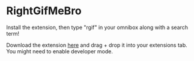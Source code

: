 # RightGifMeBro
Install the extension, then type "rgif" in your omnibox along with a search term!

Download the extension [here](https://raw.githubusercontent.com/jkamuda/RightGifMeBro/master/dist/RightGifMeBro.zip) and drag + drop it into your extensions tab. You might need to enable developer mode.
